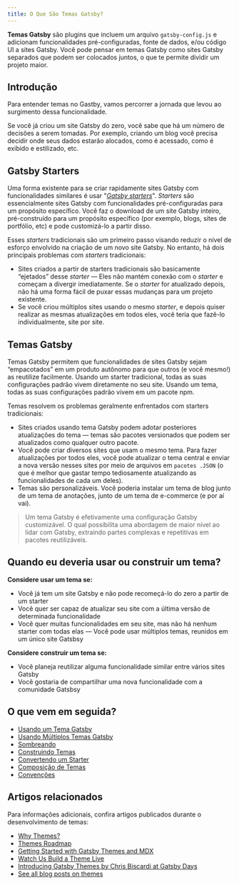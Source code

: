 ```yaml
---
title: O Que São Temas Gatsby?
---
```


**Temas Gatsby** são plugins que incluem um arquivo `gatsby-config.js` e adicionam funcionalidades pré-configuradas, fonte de dados, e/ou código UI a sites Gatsby. Você pode pensar em temas Gatsby como sites Gatsby separados que podem ser colocados juntos, o que te permite dividir um projeto maior.

## Introdução

Para entender temas no Gastby, vamos percorrer a jornada que levou ao surgimento dessa funcionalidade.

Se você já criou um site Gatsby do zero, você sabe que há um número de decisões a serem tomadas. Por exemplo, criando um blog você precisa decidir onde seus dados estarão alocados, como é acessado, como é exibido e estilizado, etc.

## Gatsby Starters

Uma forma existente para se criar rapidamente sites Gatsby com funcionalidades similares é usar "[_Gatsby starters_](/docs/starters/)". _Starters_ são essencialmente sites Gatsby com funcionalidades pré-configuradas para um propósito específico. Você faz o download de um site Gatsby inteiro, pré-construído para um propósito específico (por exemplo, blogs, sites de portfólio, etc) e pode customizá-lo a partir disso.

Esses _starters_ tradicionais são um primeiro passo visando reduzir o nível de esforço envolvido na criação de um novo site Gatsby. No entanto, há dois principais problemas com _starters_ tradicionais:

- Sites criados a partir de starters tradicionais são basicamente “ejetados” desse _starter_ — Eles não mantém conexão com o _starter_ e começam a divergir imediatamente. Se o _starter_ for atualizado depois, não há uma forma fácil de puxar essas mudanças para um projeto existente.
- Se você criou múltiplos sites usando o mesmo _starter_, e depois quiser realizar as mesmas atualizações em todos eles, você teria que fazê-lo individualmente, site por site. 

## Temas Gatsby 

Temas Gatsby permitem que funcionalidades de sites Gatsby sejam “empacotados” em um produto autônomo para que outros (e você mesmo!) as reutilize facilmente. Usando um starter tradicional, todas as suas configurações padrão vivem diretamente no seu site. Usando um tema, todas as suas configurações padrão vivem em um pacote npm.

Temas resolvem os problemas geralmente enfrentados com starters tradicionais:

- Sites criados usando tema Gatsby podem adotar posteriores atualizações do tema — temas são pacotes versionados que podem ser atualizados como qualquer outro pacote.
- Você pode criar diversos sites que usam o mesmo tema. Para fazer atualizações por todos eles, você pode atualizar o tema central e enviar a nova versão nesses sites por meio de arquivos em `pacotes .JSON` (o que é melhor que gastar tempo tediosamente atualizando as funcionalidades de cada um deles).
- Temas são personalizáveis. Você poderia instalar um tema de blog junto de um tema de anotações, junto de um tema de e-commerce (e por aí vai).

> Um tema Gatsby é efetivamente uma configuração Gatsby customizável. O qual possibilita uma abordagem de maior nível ao lidar com Gatsby, extraindo partes complexas e repetitivas em pacotes reutilizáveis.

## Quando eu deveria usar ou construir um tema?

**Considere usar um tema se:**

- Você já tem um site Gatsby e não pode recomeçá-lo do zero a partir de um starter
- Você quer ser capaz de atualizar seu site com a última versão de determinada funcionalidade
- Você quer muitas funcionalidades em seu site, mas não há nenhum starter com todas elas — Você pode usar múltiplos temas, reunidos em um único site Gatsbsy

**Considere construir um tema se:**

- Você planeja reutilizar alguma funcionalidade similar entre vários sites Gatsby
- Você gostaria de compartilhar uma nova funcionalidade com a comunidade Gatsbsy 

## O que vem em seguida?

- [Usando um Tema Gatsby](/docs/themes/using-a-gatsby-theme)
- [Usando Múltiplos Temas Gatsby](/docs/themes/using-multiple-gatsby-themes)
- [Sombreando](/docs/themes/shadowing/)
- [Construindo Temas](/docs/themes/building-themes)
- [Convertendo um Starter](/docs/themes/converting-a-starter/)
- [Composição de Temas](/docs/themes/theme-composition/)
- [Convenções](/docs/themes/conventions/)

## Artigos relacionados

Para informações adicionais, confira artigos publicados durante o desenvolvimento de temas:

- [Why Themes?](/blog/2019-01-31-why-themes/)
- [Themes Roadmap](/blog/2019-03-11-gatsby-themes-roadmap/)
- [Getting Started with Gatsby Themes and MDX](/blog/2019-02-26-getting-started-with-gatsby-themes/)
- [Watch Us Build a Theme Live](/blog/2019-02-11-gatsby-themes-livestream-and-example/)
- [Introducing Gatsby Themes by Chris Biscardi at Gatsby Days](https://www.gatsbyjs.com/gatsby-days-themes-chris/)
- [See all blog posts on themes](/blog/tags/themes)
